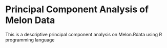 # Principal Component Analysis of Melon Data
 This is a descriptive principal component analysis on Melon.Rdata using R programming language
